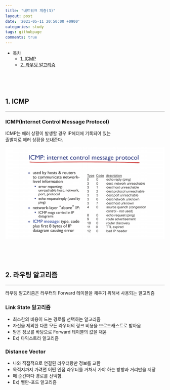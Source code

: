 ```yaml
---
title: "네트워크 계층(3)"
layout: post
date: '2021-05-11 20:50:00 +0900'
categories: study
tags: githubpage
comments: true
---
```


- 목차
    - [1. ICMP](#1-icmp)
    - [2. 라우팅 알고리즘](#2-라우팅-알고리즘)
<br>
<br>
<br>

## 1. ICMP
---

### ICMP(Internet Control Message Protocol)
ICMP는 에러 상황이 발생할 경우 IP헤더에 기록되어 있는<br>
출발지로 에러 상황을 보내준다.<br>

![ex_screenshot](/assets/img/icmp.PNG)<br>


<br>
<br>
<br>

## 2. 라우팅 알고리즘
---
라우팅 알고리즘은 라우터의 Forward 테이블을 채우기 위해서 사용되는 알고리즘<br>

### Link State 알고리즘
- 최소한의 비용이 드는 경로를 선택하는 알고리즘
- 자신을 제외한 다른 모든 라우터의 링크 비용을 브로드캐스트로 받아옴
- 받은 정보를 바탕으로 Forward 테이블의 값을 채움
- Ex) 다익스트라 알고리즘

### Distance Vector
- 나와 직접적으로 연결된 라우터랑만 정보를 교환
- 목적지까지 가려면 어떤 인접 라우터를 거쳐서 가야 하는 방향과 거리만을 저장
- 매 순간마다 경로를 선택함.
- Ex) 밸만-포드 알고리즘



